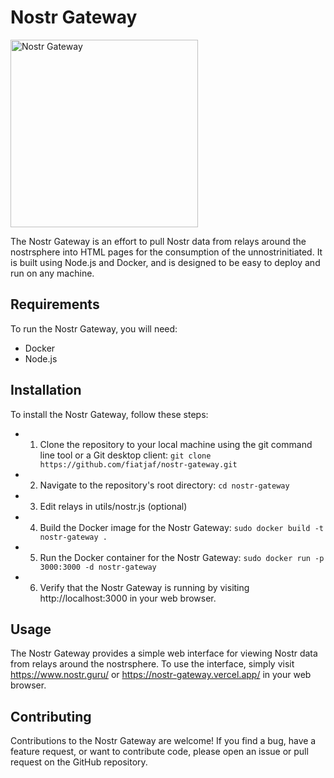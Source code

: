 # Nostr Gateway

<img src="https://user-images.githubusercontent.com/120996278/222497757-a8c4c1e7-4ff2-40ca-85f5-e788121f1629.png" width="300" alt="Nostr Gateway">



The Nostr Gateway is an effort to pull Nostr data from relays around the nostrsphere into HTML pages for the consumption of the unnostrinitiated. It is built using Node.js and Docker, and is designed to be easy to deploy and run on any machine.

## Requirements

To run the Nostr Gateway, you will need:

- Docker
- Node.js 

## Installation

To install the Nostr Gateway, follow these steps:

- 1) Clone the repository to your local machine using the git command line tool or a Git desktop client:
   `git clone https://github.com/fiatjaf/nostr-gateway.git`

- 2) Navigate to the repository's root directory:
   `cd nostr-gateway`

- 3) Edit relays in utils/nostr.js (optional)

- 4) Build the Docker image for the Nostr Gateway:
   `sudo docker build -t nostr-gateway .`

- 5) Run the Docker container for the Nostr Gateway:
   `sudo docker run -p 3000:3000 -d nostr-gateway`

- 6) Verify that the Nostr Gateway is running by visiting http://localhost:3000 in your web browser.

## Usage

The Nostr Gateway provides a simple web interface for viewing Nostr data from relays around the nostrsphere. 
To use the interface, simply visit https://www.nostr.guru/ or https://nostr-gateway.vercel.app/ in your web browser.

## Contributing

Contributions to the Nostr Gateway are welcome! If you find a bug, have a feature request, or want to contribute code, please open an issue or pull request on the GitHub repository. 

